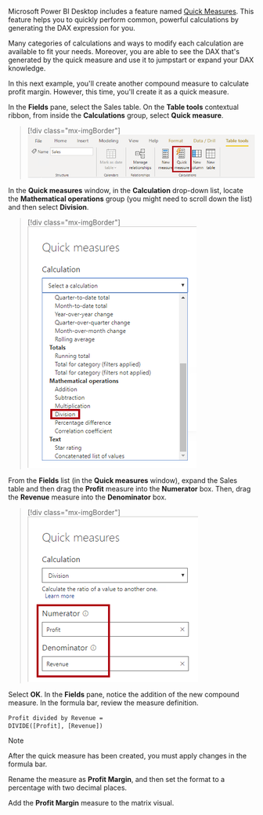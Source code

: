 Microsoft Power BI Desktop includes a feature named [Quick Measures](/power-bi/transform-model/desktop-quick-measures/?azure-portal=true). This feature helps you to quickly perform common, powerful calculations by generating the DAX expression for you.

Many categories of calculations and ways to modify each calculation are available to fit your needs. Moreover, you are able to see the DAX that's generated by the quick measure and use it to jumpstart or expand your DAX knowledge.

In this next example, you'll create another compound measure to calculate profit margin. However, this time, you'll create it as a quick measure.

In the **Fields** pane, select the Sales table. On the **Table tools** contextual ribbon, from inside the **Calculations** group, select **Quick measure**.

> [!div class="mx-imgBorder"]
> [![An image shows the Table Tools contextual ribbon for the Sales table. The Quick Measure command is highlighted.](../media/dax-sales-create-quick-measure-ssm.png)](../media/dax-sales-create-quick-measure-ssm.png#lightbox)

In the **Quick measures** window, in the **Calculation** drop-down list, locate the **Mathematical operations** group (you might need to scroll down the list) and then select **Division**.

> [!div class="mx-imgBorder"]
> [![An image shows the Quick Measures window, and the selection of the Division calculation.](../media/dax-configure-quick-measure-calculation-ssm.png)](../media/dax-configure-quick-measure-calculation-ssm.png#lightbox)

From the **Fields** list (in the **Quick measures** window), expand the Sales table and then drag the **Profit** measure into the **Numerator** box. Then, drag the **Revenue** measure into the **Denominator** box.

> [!div class="mx-imgBorder"]
> [![An image shows the Quick Measures window, and configuration of the measure: Numerator is set to Profit; Denominator is set to Revenue.](../media/dax-configure-quick-measure-fields-ssm.png)](../media/dax-configure-quick-measure-fields-ssm.png#lightbox)

Select **OK**. In the **Fields** pane, notice the addition of the new compound measure. In the formula bar, review the measure definition.

```dax
Profit divided by Revenue = 
DIVIDE([Profit], [Revenue])
```

> [!NOTE]
> After the quick measure has been created, you must apply changes in the formula bar.

Rename the measure as **Profit Margin**, and then set the format to a percentage with two decimal places.

Add the **Profit Margin** measure to the matrix visual.
